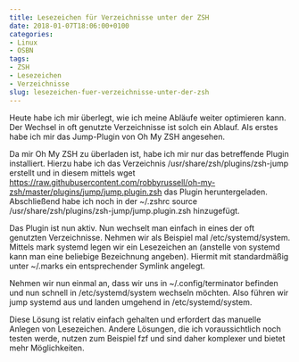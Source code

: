 ```yaml
---
title: Lesezeichen für Verzeichnisse unter der ZSH
date: 2018-01-07T18:06:00+0100
categories:
- Linux
- OSBN
tags:
- ZSH
- Lesezeichen
- Verzeichnisse
slug: lesezeichen-fuer-verzeichnisse-unter-der-zsh
---
```

Heute habe ich mir überlegt, wie ich meine Abläufe weiter optimieren kann. Der Wechsel in oft genutzte Verzeichnisse ist solch ein Ablauf. Als erstes habe ich mir das Jump-Plugin von Oh My ZSH angesehen.

Da mir Oh My ZSH zu überladen ist, habe ich mir nur das betreffende Plugin installiert. Hierzu habe ich das Verzeichnis /usr/share/zsh/plugins/zsh-jump erstellt und in diesem mittels wget https://raw.githubusercontent.com/robbyrussell/oh-my-zsh/master/plugins/jump/jump.plugin.zsh das Plugin heruntergeladen. Abschließend habe ich noch in der ~/.zshrc source /usr/share/zsh/plugins/zsh-jump/jump.plugin.zsh hinzugefügt.

Das Plugin ist nun aktiv. Nun wechselt man einfach in eines der oft genutzten Verzeichnisse. Nehmen wir als Beispiel mal /etc/systemd/system. Mittels mark systemd legen wir ein Lesezeichen an (anstelle von systemd kann man eine beliebige Bezeichnung angeben). Hiermit mit standardmäßig unter ~/.marks ein entsprechender Symlink angelegt.

Nehmen wir nun einmal an, dass wir uns in ~/.config/terminator befinden und nun schnell in /etc/systemd/system wechseln möchten. Also führen wir jump systemd aus und landen umgehend in /etc/systemd/system.

Diese Lösung ist relativ einfach gehalten und erfordert das manuelle Anlegen von Lesezeichen. Andere Lösungen, die ich voraussichtlich noch testen werde, nutzen zum Beispiel fzf und sind daher komplexer und bietet mehr Möglichkeiten.
